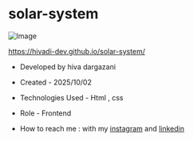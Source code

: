 # solar-system

![Image](https://github.com/user-attachments/assets/e22d5cef-55dd-4525-944b-197ddb801fa8)

https://hivadi-dev.github.io/solar-system/

- Developed by hiva dargazani

- Created - 2025/10/02

- Technologies Used - Html , css 


- Role - Frontend

- How to reach me : with my [instagram](https://www.instagram.com/hivadi.dev) and [linkedin](https://www.linkedin.com/in/hivadi.dev)
